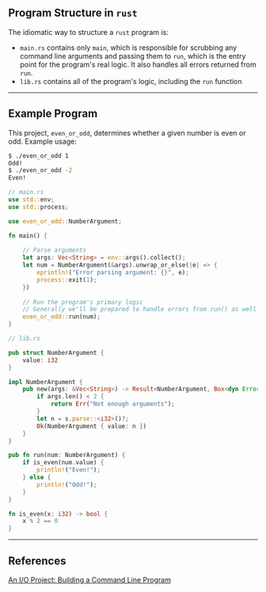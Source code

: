 ## Program Structure in `rust`

The idiomatic way to structure a `rust` program is:

- `main.rs` contains only `main`, which is responsible for scrubbing any command line arguments and passing them to `run`, which is the entry point for the program's real logic. It also handles all errors returned from `run`.
- `lib.rs` contains all of the program's logic, including the `run` function

---

## Example Program

This project, `even_or_odd`, determines whether a given number is even or odd. Example usage:

```bash
$ ./even_or_odd 1
Odd!
$ ./even_or_odd -2
Even!
```

```rust
// main.rs
use std::env;
use std::process;

use even_or_odd::NumberArgument;

fn main() {
	
	// Parse arguments
	let args: Vec<String> = env::args().collect();
	let num = NumberArgument(&args).unwrap_or_else(|e| => {
		eprintln!("Error parsing argument: {}", e);
		process::exit(1);
	})
	
	// Run the program's primary logic
	// Generally we'll be prepared to handle errors from run() as well
	even_or_odd::run(num);
}
```

```rust
// lib.rs

pub struct NumberArgument {
	value: i32
}

impl NumberArgument {
	pub new(args: &Vec<String>) -> Result<NumberArgument, Box<dyn Error>> {
		if args.len() < 2 {
			return Err("Not enough arguments");
		}
		let n = s.parse::<i32>()?;
		Ok(NumberArgument { value: n })
	}
}

pub fn run(num: NumberArgument) {
	if is_even(num.value) {
		println!("Even!");
	} else {
		println!("Odd!");
	}
}

fn is_even(x: i32) -> bool {
	x % 2 == 0
}
```

---

## References

[An I/O Project: Building a Command Line Program](https://doc.rust-lang.org/book/ch12-00-an-io-project.html)
